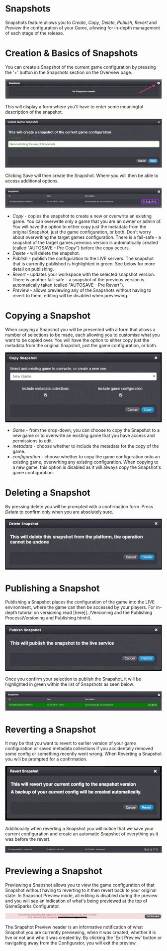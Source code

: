 # Snapshots

Snapshots feature allows you to *Create*, *Copy*, *Delete*, *Publish*, *Revert* and *Preview* the configuration of your Game, allowing for in-depth management of each stage of the release.

# Creation & Basics of Snapshots

You can create a Snapshot of the current game configuration by pressing the '+' button in the Snapshots section on the Overview page.

![](img\Snapshot\1.png)

This will display a form where you'll have to enter some meaningful description of the snapshot.

![](img\Snapshot\2.png)

Clicking Save will then create the Snapshot. Where you will then be able to access additional options.

![](img\Snapshot\3.jpg)

  * *Copy* \- copies the snapshot to create a new or overwrite an existing game. You can overwrite only a game that you are an owner or admin of. You will have the option to either copy just the metadata from the original Snapshot, just the game configuration, or both. Don't worry about overwriting the target games configuration. There is a fail-safe - a snapshot of the target games previous version is automatically created (called "AUTOSAVE - Pre Copy") before the copy occurs.
  * *Delete* \- will delete the snapshot.
  * *Publish* \- publish the configuration to the LIVE servers. The snapshot that is currently published is highlighted in green. See below for more detail on publishing.
  * *Revert* \- updates your workspace with the selected snapshot version. There is another fail-safe - a snapshot of the previous version is automatically taken (called "AUTOSAVE - Pre Revert").
  * *Preview* \- allows previewing any of the Snapshots without having to revert to them, editing will be disabled when previewing.

# Copying a Snapshot

When copying a Snapshot you will be presented with a form that allows a number of selections to be made, each allowing you to customise what you want to be copied over. You will have the option to either copy just the metadata from the original Snapshot, just the game configuration, or both.

![](img\Snapshot\4.jpg)

  * *Game* \- from the drop-down, you can choose to copy the Snapshot to a new game or to overwrite an existing game that you have access and permissions to edit.
  * *metadata* \- choose whether to include the metadata for the copy of the game.
  * *configuration* \- choose whether to copy the game configuration onto an existing game, overwriting any existing configuration. When copying to a new game, this option is disabled as it will always copy the Snapshot's game configuration.

# Deleting a Snapshot

By pressing delete you will be prompted with a confirmation form. Press *Delete* to confirm only when you are absolutely sure.

![](img\Snapshot\5.jpg)

# Publishing a Snapshot

Publishing a Snapshot places the configuration of the game into the LIVE environment, where the game can then be accessed by your players. For in-depth tutorial on versioning read [here](../Versioning and the Publishing Process\Versioning and Publishing.htmhl).

![](img\Snapshot\6.jpg)

Once you confirm your selection to publish the Snapshot, it will be highlighted in green within the list of Snapshots as seen below:

![](img\Snapshot\7.jpg)

# Reverting a Snapshot

It may be that you want to revert to earlier version of your game configuration or saved metadata collections if you accidentally removed some config or something recently went wrong. When Reverting a Snapshot you will be prompted for a confirmation.

![](img\Snapshot\8.png)

Additionally when reverting a Snapshot you will notice that we save your current configuration and create an automatic Snapshot of everything as it was before the revert.

![](img\Snapshot\9.jpg)

# Previewing a Snapshot

Previewing a Snapshot allows you to view the game configuration of that Snapshot without having to reverting to it then revert back to your original state. In Snapshot Preview mode, all editing is disabled during the preview and you will see an indication of what's being previewed at the top of GameSparks Configurator.

![](img\Snapshot\10.jpg)

The Snapshot Preview header is an informative notification of what Snapshot you are currently previewing, when it was created, whether it is live or not and who it was created by. By clicking the 'Exit Preview' button or navigating away from the Configurator, you will exit the preview.
